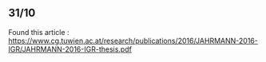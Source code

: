 ## 31/10

Found this article :  https://www.cg.tuwien.ac.at/research/publications/2016/JAHRMANN-2016-IGR/JAHRMANN-2016-IGR-thesis.pdf
